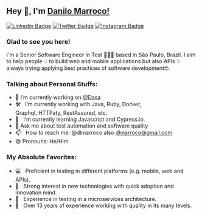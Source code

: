 ## Hey 👋, I'm [Danilo Marroco!](https://github.com/dlmarroco)

[![Linkedin Badge](https://img.shields.io/badge/-LinkedIn-0e76a8?style=flat-square&logo=Linkedin&logoColor=white)](https://www.linkedin.com/in/danilomarroco/)
[![Twitter Badge](https://img.shields.io/badge/-Twitter-00acee?style=flat-square&logo=Twitter&logoColor=white)](https://twitter.com/dlmarroco)
[![Instagram Badge](https://img.shields.io/badge/-Instagram-e4405f?style=flat-square&logo=Instagram&logoColor=white)](https://www.instagram.com/dlmarroco/)


### Glad to see you here! 
I'm a Senior Software Engineer in Test 👨🏻‍💻 based in São Paulo, Brazil. I aim to help people 💡 to build web and mobile applications but also APIs ✨ always trying applying best practices of software development🤓.

### Talking about Personal Stuffs:

- 🔭 I’m currently working on [@Dasa](https://dasa.com.br)
- 🛠 &nbsp; I’m currently working with Java, Ruby, Docker, <br /> Graphql, HTTPaty, RestAssured, etc.
- 🚀 &nbsp; I’m currently learning Javascript and Cypress.io.
- 💬 Ask me about test automation and software quality
- 📫 &nbsp; How to reach me: @dlmarroco also dlmarroco@gmail.com
- 😄 Pronouns: He/Him

### My Absolute Favorites:

- 💻 &nbsp; Proficient in testing in different platforms (e.g. mobile, web and APIs).
- 📰 &nbsp; Strong interest in new technologies with quick adoption and innovation mind.
- 🚀 &nbsp; Experience in testing in a microservices architecture.
- 🍕 &nbsp; Over 13 years of experience working with quality in its many levels.
